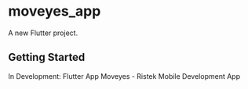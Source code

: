 # moveyes_app

A new Flutter project.

## Getting Started

In Development: Flutter App Moveyes - Ristek Mobile Development App

